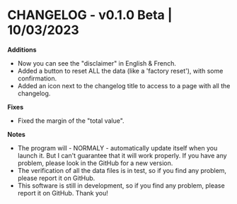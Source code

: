 # CHANGELOG - v0.1.0 Beta | 10/03/2023

**Additions**
- Now you can see the "disclaimer" in English & French.
- Added a button to reset ALL the data (like a 'factory reset'), with some confirmation.
- Added an icon next to the changelog title to access to a page with all the changelog.

**Fixes**
- Fixed the margin of the "total value".

**Notes**
- The program will - NORMALY - automatically update itself when you launch it. But I can't guarantee that it will work properly. If you have any problem, please look in the GitHub for a new version.
- The verification of all the data files is in test, so if you find any problem, please report it on GitHub.
- This software is still in development, so if you find any problem, please report it on GitHub. Thank you!
